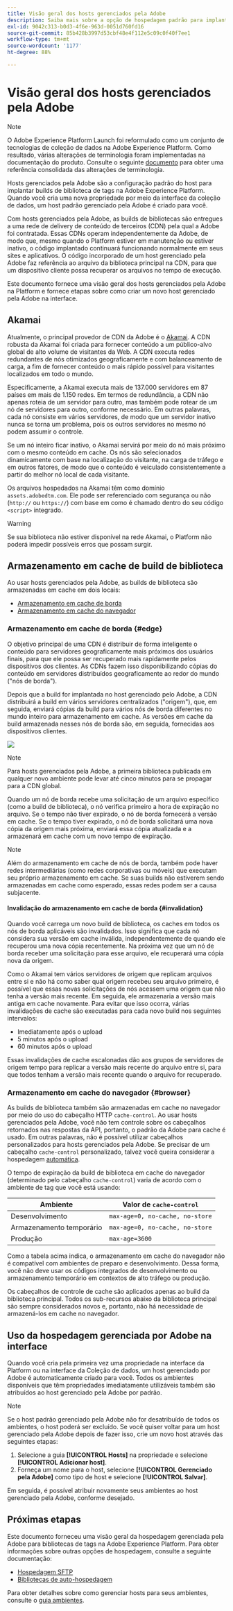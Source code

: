 ```yaml
---
title: Visão geral dos hosts gerenciados pela Adobe
description: Saiba mais sobre a opção de hospedagem padrão para implantar builds de biblioteca de tags na Adobe Experience Platform.
exl-id: 9042c313-b0d3-4f6e-963d-0051d760fd16
source-git-commit: 85b428b3997d53cbf48e4f112e5c09c0f40f7ee1
workflow-type: tm+mt
source-wordcount: '1177'
ht-degree: 88%

---
```


# Visão geral dos hosts gerenciados pela Adobe

>[!NOTE]
>
>O Adobe Experience Platform Launch foi reformulado como um conjunto de tecnologias de coleção de dados na Adobe Experience Platform. Como resultado, várias alterações de terminologia foram implementadas na documentação do produto. Consulte o seguinte [documento](../../../term-updates.md) para obter uma referência consolidada das alterações de terminologia.

Hosts gerenciados pela Adobe são a configuração padrão do host para implantar builds de biblioteca de tags na Adobe Experience Platform. Quando você cria uma nova propriedade por meio da interface da coleção de dados, um host padrão gerenciado pela Adobe é criado para você.

Com hosts gerenciados pela Adobe, as builds de bibliotecas são entregues a uma rede de delivery de conteúdo de terceiros (CDN) pela qual a Adobe foi contratada. Essas CDNs operam independentemente da Adobe, de modo que, mesmo quando o Platform estiver em manutenção ou estiver inativo, o código implantado continuará funcionando normalmente em seus sites e aplicativos. O código incorporado de um host gerenciado pela Adobe faz referência ao arquivo da biblioteca principal na CDN, para que um dispositivo cliente possa recuperar os arquivos no tempo de execução.

Este documento fornece uma visão geral dos hosts gerenciados pela Adobe na Platform e fornece etapas sobre como criar um novo host gerenciado pela Adobe na interface.

## Akamai

Atualmente, o principal provedor de CDN da Adobe é o [Akamai](https://www.akamai.com/br/pt/). A CDN robusta da Akamai foi criada para fornecer conteúdo a um público-alvo global de alto volume de visitantes da Web. A CDN executa redes redundantes de nós otimizados geograficamente e com balanceamento de carga, a fim de fornecer conteúdo o mais rápido possível para visitantes localizados em todo o mundo.

Especificamente, a Akamai executa mais de 137.000 servidores em 87 países em mais de 1.150 redes. Em termos de redundância, a CDN não apenas roteia de um servidor para outro, mas também pode rotear de um nó de servidores para outro, conforme necessário. Em outras palavras, cada nó consiste em vários servidores, de modo que um servidor inativo nunca se torna um problema, pois os outros servidores no mesmo nó podem assumir o controle.

Se um nó inteiro ficar inativo, o Akamai servirá por meio do nó mais próximo com o mesmo conteúdo em cache. Os nós são selecionados dinamicamente com base na localização do visitante, na carga de tráfego e em outros fatores, de modo que o conteúdo é veiculado consistentemente a partir do melhor nó local de cada visitante.

Os arquivos hospedados na Akamai têm como domínio `assets.adobedtm.com`. Ele pode ser referenciado com segurança ou não (`http://` ou `https://`) com base em como é chamado dentro do seu código `<script>` integrado.

>[!WARNING]
>
>Se sua biblioteca não estiver disponível na rede Akamai, o Platform não poderá impedir possíveis erros que possam surgir.

## Armazenamento em cache de build de biblioteca

Ao usar hosts gerenciados pela Adobe, as builds de biblioteca são armazenadas em cache em dois locais:

* [Armazenamento em cache de borda](#edge)
* [Armazenamento em cache do navegador](#browser)

### Armazenamento em cache de borda {#edge}

O objetivo principal de uma CDN é distribuir de forma inteligente o conteúdo para servidores geograficamente mais próximos dos usuários finais, para que ele possa ser recuperado mais rapidamente pelos dispositivos dos clientes. As CDNs fazem isso disponibilizando cópias do conteúdo em servidores distribuídos geograficamente ao redor do mundo (&quot;nós de borda&quot;).

Depois que a build for implantada no host gerenciado pelo Adobe, a CDN distribuirá a build em vários servidores centralizados (&quot;origem&quot;), que, em seguida, enviará cópias da build para vários nós de borda diferentes no mundo inteiro para armazenamento em cache. As versões em cache da build armazenada nesses nós de borda são, em seguida, fornecidas aos dispositivos clientes.

![](../images/cdn-diagram.png)

>[!NOTE]
>
>Para hosts gerenciados pela Adobe, a primeira biblioteca publicada em qualquer novo ambiente pode levar até cinco minutos para se propagar para a CDN global.

Quando um nó de borda recebe uma solicitação de um arquivo específico (como a build de biblioteca), o nó verifica primeiro a hora de expiração no arquivo. Se o tempo não tiver expirado, o nó de borda fornecerá a versão em cache. Se o tempo tiver expirado, o nó de borda solicitará uma nova cópia da origem mais próxima, enviará essa cópia atualizada e a armazenará em cache com um novo tempo de expiração.

>[!NOTE]
>
>Além do armazenamento em cache de nós de borda, também pode haver redes intermediárias (como redes corporativas ou móveis) que executam seu próprio armazenamento em cache. Se suas builds não estiverem sendo armazenadas em cache como esperado, essas redes podem ser a causa subjacente.

#### Invalidação do armazenamento em cache de borda {#invalidation}

Quando você carrega um novo build de biblioteca, os caches em todos os nós de borda aplicáveis são invalidados. Isso significa que cada nó considera sua versão em cache inválida, independentemente de quando ele recuperou uma nova cópia recentemente. Na próxima vez que um nó de borda receber uma solicitação para esse arquivo, ele recuperará uma cópia nova da origem.

Como o Akamai tem vários servidores de origem que replicam arquivos entre si e não há como saber qual origem recebeu seu arquivo primeiro, é possível que essas novas solicitações de nós acessem uma origem que não tenha a versão mais recente. Em seguida, ele armazenaria a versão mais antiga em cache novamente. Para evitar que isso ocorra, várias invalidações de cache são executadas para cada novo build nos seguintes intervalos:

* Imediatamente após o upload
* 5 minutos após o upload
* 60 minutos após o upload

Essas invalidações de cache escalonadas dão aos grupos de servidores de origem tempo para replicar a versão mais recente do arquivo entre si, para que todos tenham a versão mais recente quando o arquivo for recuperado.

### Armazenamento em cache do navegador {#browser}

As builds de biblioteca também são armazenadas em cache no navegador por meio do uso do cabeçalho HTTP `cache-control`. Ao usar hosts gerenciados pela Adobe, você não tem controle sobre os cabeçalhos retornados nas respostas da API, portanto, o padrão da Adobe para cache é usado. Em outras palavras, não é possível utilizar cabeçalhos personalizados para hosts gerenciados pela Adobe. Se precisar de um cabeçalho `cache-control` personalizado, talvez você queira considerar a hospedagem [automática](self-hosting-libraries.md).

O tempo de expiração da build de biblioteca em cache do navegador (determinado pelo cabeçalho `cache-control`) varia de acordo com o ambiente de tag que você está usando:

| Ambiente | Valor de `cache-control` |
| --- | --- |
| Desenvolvimento | `max-age=0, no-cache, no-store` |
| Armazenamento temporário | `max-age=0, no-cache, no-store` |
| Produção | `max-age=3600` |

Como a tabela acima indica, o armazenamento em cache do navegador não é compatível com ambientes de preparo e desenvolvimento. Dessa forma, você não deve usar os códigos integrados de desenvolvimento ou armazenamento temporário em contextos de alto tráfego ou produção.

Os cabeçalhos de controle de cache são aplicados apenas ao build da biblioteca principal. Todos os sub-recursos abaixo da biblioteca principal são sempre considerados novos e, portanto, não há necessidade de armazená-los em cache no navegador.

## Uso da hospedagem gerenciada por Adobe na interface

Quando você cria pela primeira vez uma propriedade na interface da Platform ou na interface da Coleção de dados, um host gerenciado por Adobe é automaticamente criado para você. Todos os ambientes disponíveis que têm propriedades imediatamente utilizáveis também são atribuídos ao host gerenciado pela Adobe por padrão.

>[!NOTE]
>
>Se o host padrão gerenciado pela Adobe não for desatribuído de todos os ambientes, o host poderá ser excluído. Se você quiser voltar para um host gerenciado pela Adobe depois de fazer isso, crie um novo host através das seguintes etapas:
>
>1. Selecione a guia **[!UICONTROL Hosts]** na propriedade e selecione **[!UICONTROL Adicionar host]**.
>1. Forneça um nome para o host, selecione **[!UICONTROL Gerenciado pela Adobe]** como tipo de host e selecione **[!UICONTROL Salvar]**.
>
>Em seguida, é possível atribuir novamente seus ambientes ao host gerenciado pela Adobe, conforme desejado.

## Próximas etapas

Este documento forneceu uma visão geral da hospedagem gerenciada pela Adobe para bibliotecas de tags na Adobe Experience Platform. Para obter informações sobre outras opções de hospedagem, consulte a seguinte documentação:

* [Hospedagem SFTP](./sftp-host.md)
* [Bibliotecas de auto-hospedagem](./self-hosting-libraries.md)

Para obter detalhes sobre como gerenciar hosts para seus ambientes, consulte o [guia ambientes](../environments.md).

